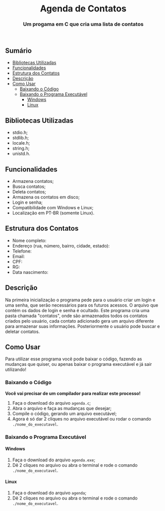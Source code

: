 <h1 align="center">Agenda de Contatos</h1>
<h3 align="center">Um progama em C que cria uma lista de contatos</h3>
<br />

## Sumário

- [Bibliotecas Utilizadas](#bicliotecas-utilizadas)
- [Funcionalidades](#funcionalidades)
- [Estrutura dos Contatos](#estrutura-dos-contatos)
- [Descrição](#descrição)
- [Como Usar](#como-usar)
  - [Baixando o Código](#baixando-o-código)
  - [Baixando o Programa Executável](#baixando-o-programa-executável)
    - [Windows](#windows)
    - [Linux](#linux)

## Bibliotecas Utilizadas

- stdio.h;
- stdlib.h;
- locale.h;
- string.h;
- unistd.h.

## Funcionalidades

- Armazena contatos;
- Busca contatos;
- Deleta contatos;
- Armazena os contatos em disco;
- Login e senha;
- Compatibilidade com Windows e Linux;
- Localização em PT-BR (somente Linux).

## Estrutura dos Contatos

- Nome completo:
- Endereço (rua, número, bairro, cidade, estado):
- Telefone:
- Email:
- CPF:
- RG:
- Data nascimento:

## Descrição

Na primeira inicialização o programa pede para o usuário criar um login e uma senha, que serão necessários para os futuros acessos. O arquivo que contém os dados de login e senha é ocultado.
Este programa cria uma pasta chamada "contatos", onde são armazenados todos os contatos criados pelo usuário, cada contato adicionado gera um arquivo diferente para armazenar suas informações. Posteriormente o usuário pode buscar e deletar contatos.

## Como Usar

Para utilizar esse programa você pode baixar o código, fazendo as mudanças que quiser, ou apenas baixar o programa executável e já sair utilizando!

### Baixando o Código

**Você vai precisar de um compilador para realizar este processo!**

1. Faça o download do arquivo `agenda.c`;
2. Abra o arquivo e faça as mudanças que desejar;
3. Compile o código, gerando um arquivo executável;
4. Agora é só dar 2 cliques no arquivo executável ou rodar o comando `./nome_do_executavel`.

### Baixando o Programa Executável

#### Windows

1. Faça o download do arquivo `agenda.exe`;
2. Dê 2 cliques no arquivo ou abra o terminal e rode o comando `./nome_do_executavel`.

#### Linux

1. Faça o download do arquivo `agenda`;
2. Dê 2 cliques no arquivo ou abra o terminal e rode o comando `./nome_do_executavel`.